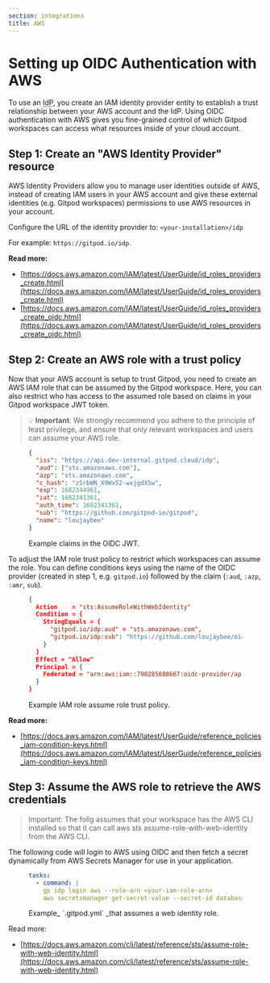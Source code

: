 ```yaml
---
section: integrations
title: AWS
---
```


<script context="module">
  export const prerender = true;
</script>

# Setting up OIDC Authentication with AWS

To use an <abbr title="Identity Provider">IdP</abbr>, you create an IAM identity provider entity to establish a trust relationship between your AWS account and the IdP. Using OIDC authentication with AWS gives you fine-grained control of which Gitpod workspaces can access what resources inside of your cloud account.

## Step 1: Create an "AWS Identity Provider" resource

AWS Identity Providers allow you to manage user identities outside of AWS, instead of creating IAM users in your AWS account and give these external identities (e.g. Gitpod workspaces) permissions to use AWS resources in your account.

Configure the URL of the identity provider to: `<your-installation>/idp`

For example: `https://gitpod.io/idp`.

**Read more:**

- [https://docs.aws.amazon.com/IAM/latest/UserGuide/id_roles_providers_create.html](https://docs.aws.amazon.com/IAM/latest/UserGuide/id_roles_providers_create.html)
- [https://docs.aws.amazon.com/IAM/latest/UserGuide/id_roles_providers_create_oidc.html](https://docs.aws.amazon.com/IAM/latest/UserGuide/id_roles_providers_create_oidc.html)

## Step 2: Create an AWS role with a trust policy

Now that your AWS account is setup to trust Gitpod, you need to create an AWS IAM role that can be assumed by the Gitpod workspace. Here, you can also restrict who has access to the assumed role based on claims in your Gitpod workspace JWT token.

> 💡 **Important**: We strongly recommend you adhere to the principle of least privilege, and ensure that only relevant workspaces and users can assume your AWS role.

<figure>

```json
{
  "iss": "https://api.dev-internal.gitpod.cloud/idp",
  "aud": ["sts.amazonaws.com"],
  "azp": "sts.amazonaws.com",
  "c_hash": "zSrbWN_X9Wx52-wxjgdX5w",
  "exp": 1682344961,
  "iat": 1682341361,
  "auth_time": 1682341361,
  "sub": "https://github.com/gitpod-io/gitpod",
  "name": "loujaybee"
}
```

  <figcaption>
    Example claims in the OIDC JWT.
  </figcaption>
</figure>

To adjust the IAM role trust policy to restrict which workspaces can assume the role. You can define conditions keys using the name of the OIDC provider (created in step 1, e.g. `gitpod.io`) followed by the claim (`:aud`, `:azp`, `:amr`, `sub`).

<figure>

```json
{
  Action    = "sts:AssumeRoleWithWebIdentity"
  Condition = {
    StringEquals = {
      "gitpod.io/idp:aud" = "sts.amazonaws.com",
      "gitpod.io/idp:sub": "https://github.com/loujaybee/oidc-consumer"
    }
  }
  Effect = "Allow"
  Principal = {
    Federated = "arn:aws:iam::790285888667:oidc-provider/api.dev-internal.gitpod.cloud/idp"
  }
}
```

  <figcaption>
    Example IAM role assume role trust policy.
  </figcaption>
</figure>

**Read more:**

- [https://docs.aws.amazon.com/IAM/latest/UserGuide/reference_policies_iam-condition-keys.html](https://docs.aws.amazon.com/IAM/latest/UserGuide/reference_policies_iam-condition-keys.html)

## Step 3: Assume the AWS role to retrieve the AWS credentials

> Important: The follg assumes that your workspace has the AWS CLI installed so that it can call aws sts assume-role-with-web-identity from the AWS CLI.

The following code will login to AWS using OIDC and then fetch a secret dynamically from AWS Secrets Manager for use in your application.

<figure>

```yaml
tasks:
  - command: |
    gp idp login aws --role-arn <your-iam-role-arn>
    aws secretsmanager get-secret-value --secret-id database_connection_string --region us-east-1 | jq .SecretString
```

  <figcaption>
    Example_ `.gitpod.yml` _that assumes a web identity role.
  </figcaption>
</figure>

Read more:

- [https://docs.aws.amazon.com/cli/latest/reference/sts/assume-role-with-web-identity.html](https://docs.aws.amazon.com/cli/latest/reference/sts/assume-role-with-web-identity.html)
